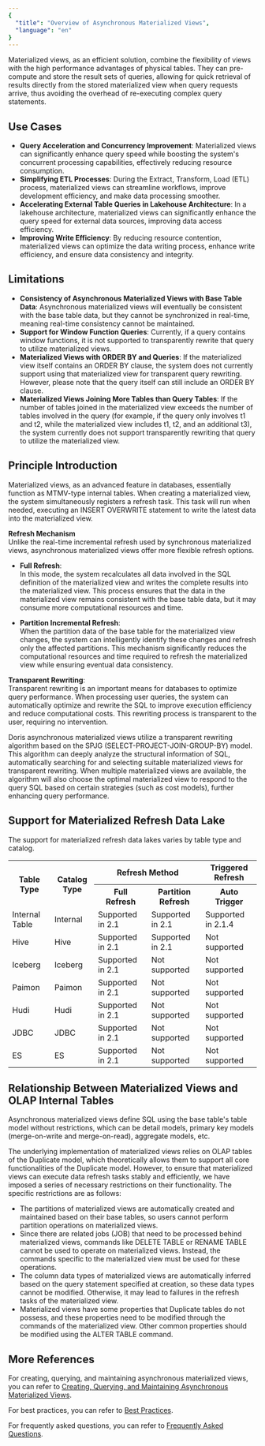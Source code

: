 ```yaml
---
{
  "title": "Overview of Asynchronous Materialized Views",
  "language": "en"
}
---
```


<!--
Licensed to the Apache Software Foundation (ASF) under one
or more contributor license agreements.  See the NOTICE file
distributed with this work for additional information
regarding copyright ownership.  The ASF licenses this file
to you under the Apache License, Version 2.0 (the
"License"); you may not use this file except in compliance
with the License.  You may obtain a copy of the License at

  http://www.apache.org/licenses/LICENSE-2.0

Unless required by applicable law or agreed to in writing,
software distributed under the License is distributed on an
"AS IS" BASIS, WITHOUT WARRANTIES OR CONDITIONS OF ANY
KIND, either express or implied.  See the License for the
specific language governing permissions and limitations
under the License.
-->

Materialized views, as an efficient solution, combine the flexibility of views with the high 
performance advantages of physical tables. 
They can pre-compute and store the result sets of queries, 
allowing for quick retrieval of results directly from the stored materialized view 
when query requests arrive, thus avoiding the overhead of re-executing complex query statements.

## Use Cases

- **Query Acceleration and Concurrency Improvement**: Materialized views can significantly enhance query speed while boosting the system's concurrent processing capabilities, effectively reducing resource consumption.
- **Simplifying ETL Processes**: During the Extract, Transform, Load (ETL) process, materialized views can streamline workflows, improve development efficiency, and make data processing smoother.
- **Accelerating External Table Queries in Lakehouse Architecture**: In a lakehouse architecture, materialized views can significantly enhance the query speed for external data sources, improving data access efficiency.
- **Improving Write Efficiency**: By reducing resource contention, materialized views can optimize the data writing process, enhance write efficiency, and ensure data consistency and integrity.

## Limitations
- **Consistency of Asynchronous Materialized Views with Base Table Data**: Asynchronous materialized views will eventually be consistent with the base table data, but they cannot be synchronized in real-time, meaning real-time consistency cannot be maintained.
- **Support for Window Function Queries**: Currently, if a query contains window functions, it is not supported to transparently rewrite that query to utilize materialized views.
- **Materialized Views with ORDER BY and Queries**: If the materialized view itself contains an ORDER BY clause, the system does not currently support using that materialized view for transparent query rewriting. However, please note that the query itself can still include an ORDER BY clause.
- **Materialized Views Joining More Tables than Query Tables**: If the number of tables joined in the materialized view exceeds the number of tables involved in the query (for example, if the query only involves t1 and t2, while the materialized view includes t1, t2, and an additional t3), the system currently does not support transparently rewriting that query to utilize the materialized view.

## Principle Introduction

Materialized views, as an advanced feature in databases, essentially function as MTMV-type internal tables. When creating a materialized view, the system simultaneously registers a refresh task. This task will run when needed, executing an INSERT OVERWRITE statement to write the latest data into the materialized view.

**Refresh Mechanism**  
Unlike the real-time incremental refresh used by synchronous materialized views, asynchronous materialized views offer more flexible refresh options.

- **Full Refresh**:  
  In this mode, the system recalculates all data involved in the SQL definition of the materialized view and writes the complete results into the materialized view. This process ensures that the data in the materialized view remains consistent with the base table data, but it may consume more computational resources and time.

- **Partition Incremental Refresh**:  
  When the partition data of the base table for the materialized view changes, the system can intelligently identify these changes and refresh only the affected partitions. This mechanism significantly reduces the computational resources and time required to refresh the materialized view while ensuring eventual data consistency.

**Transparent Rewriting**:  
Transparent rewriting is an important means for databases to optimize query performance. When processing user queries, the system can automatically optimize and rewrite the SQL to improve execution efficiency and reduce computational costs. This rewriting process is transparent to the user, requiring no intervention.

Doris asynchronous materialized views utilize a transparent rewriting algorithm based on the SPJG (SELECT-PROJECT-JOIN-GROUP-BY) model. This algorithm can deeply analyze the structural information of SQL, automatically searching for and selecting suitable materialized views for transparent rewriting. When multiple materialized views are available, the algorithm will also choose the optimal materialized view to respond to the query SQL based on certain strategies (such as cost models), further enhancing query performance.

## Support for Materialized Refresh Data Lake

The support for materialized refresh data lakes varies by table type and catalog.

<table>
    <tr>
        <th rowspan="2">Table Type</th>
        <th rowspan="2">Catalog Type</th>
        <th colspan="2">Refresh Method</th>
        <th>Triggered Refresh</th>
    </tr>
    <tr>
        <th>Full Refresh</th>
        <th>Partition Refresh</th>
        <th>Auto Trigger</th>
    </tr>
    <tr>
        <td>Internal Table</td>
        <td>Internal</td>
        <td>Supported in 2.1</td>
        <td>Supported in 2.1</td>
        <td>Supported in 2.1.4</td>
    </tr>
    <tr>
        <td>Hive</td>
        <td>Hive</td>
        <td>Supported in 2.1</td>
        <td>Supported in 2.1</td>
        <td>Not supported</td>
    </tr>
    <tr>
        <td>Iceberg</td>
        <td>Iceberg</td>
        <td>Supported in 2.1</td>
        <td>Not supported</td>
        <td>Not supported</td>
    </tr>
    <tr>
        <td>Paimon</td>
        <td>Paimon</td>
        <td>Supported in 2.1</td>
        <td>Not supported</td>
        <td>Not supported</td>
    </tr>
    <tr>
        <td>Hudi</td>
        <td>Hudi</td>
        <td>Supported in 2.1</td>
        <td>Not supported</td>
        <td>Not supported</td>
    </tr>
    <tr>
        <td>JDBC</td>
        <td>JDBC</td>
        <td>Supported in 2.1</td>
        <td>Not supported</td>
        <td>Not supported</td>
    </tr>
    <tr>
        <td>ES</td>
        <td>ES</td>
        <td>Supported in 2.1</td>
        <td>Not supported</td>
        <td>Not supported</td>
    </tr>
</table>

## Relationship Between Materialized Views and OLAP Internal Tables

Asynchronous materialized views define SQL using the base table's table model without restrictions, which can be detail models, primary key models (merge-on-write and merge-on-read), aggregate models, etc.

The underlying implementation of materialized views relies on OLAP tables of the Duplicate model, which theoretically allows them to support all core functionalities of the Duplicate model. However, to ensure that materialized views can execute data refresh tasks stably and efficiently, we have imposed a series of necessary restrictions on their functionality. The specific restrictions are as follows:

- The partitions of materialized views are automatically created and maintained based on their base tables, so users cannot perform partition operations on materialized views.
- Since there are related jobs (JOB) that need to be processed behind materialized views, commands like DELETE TABLE or RENAME TABLE cannot be used to operate on materialized views. Instead, the commands specific to the materialized view must be used for these operations.
- The column data types of materialized views are automatically inferred based on the query statement specified at creation, so these data types cannot be modified. Otherwise, it may lead to failures in the refresh tasks of the materialized view.
- Materialized views have some properties that Duplicate tables do not possess, and these properties need to be modified through the commands of the materialized view. Other common properties should be modified using the ALTER TABLE command.

## More References
For creating, querying, and maintaining asynchronous materialized views, you can refer to [Creating, Querying, and Maintaining Asynchronous Materialized Views](../async-materialized-view/functions-and-demands.md).

For best practices, you can refer to [Best Practices](../async-materialized-view/use-guide.md).

For frequently asked questions, you can refer to [Frequently Asked Questions](../async-materialized-view/faq.md).